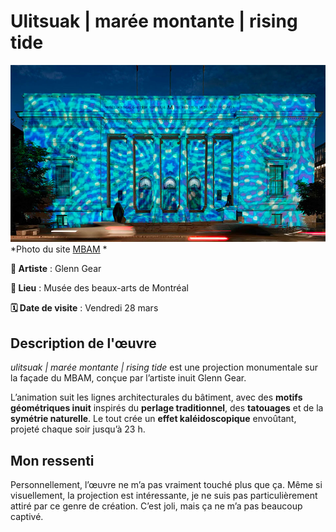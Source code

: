 #  Ulitsuak | marée montante | rising tide

![image_expo](/exposition_individuelle/Media/Rising_Tide.jpg)
*Photo du site [MBAM](https://www.mbam.qc.ca/fr/expositions/13038/) *

**🎨 Artiste** : Glenn Gear  

**📍 Lieu** : Musée des beaux-arts de Montréal

**🗓️ Date de visite** : Vendredi 28 mars

##  Description de l'œuvre

*ulitsuak | marée montante | rising tide* est une projection monumentale sur la façade du MBAM, conçue par l’artiste inuit Glenn Gear. 

L’animation suit les lignes architecturales du bâtiment, avec des **motifs géométriques inuit** inspirés du **perlage traditionnel**, des **tatouages** et de la **symétrie naturelle**. Le tout crée un **effet kaléidoscopique** envoûtant, projeté chaque soir jusqu’à 23 h.


##  Mon ressenti

Personnellement, l’œuvre ne m’a pas vraiment touché plus que ça. Même si visuellement, la projection est intéressante, je ne suis pas particulièrement attiré par ce genre de création. C’est joli, mais ça ne m’a pas beaucoup captivé.


